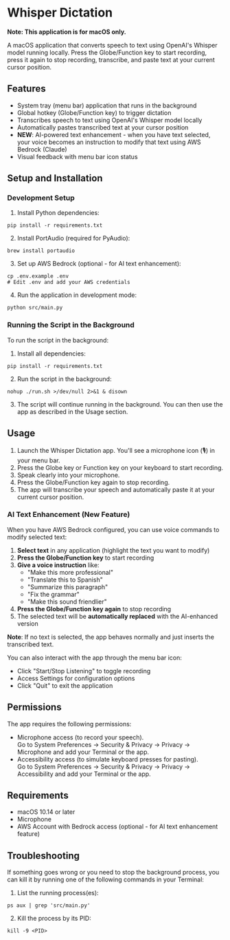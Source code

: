 # Whisper Dictation

**Note: This application is for macOS only.**

A macOS application that converts speech to text using OpenAI's Whisper model running locally. Press the Globe/Function key to start recording, press it again to stop recording, transcribe, and paste text at your current cursor position.

## Features

- System tray (menu bar) application that runs in the background
- Global hotkey (Globe/Function key) to trigger dictation
- Transcribes speech to text using OpenAI's Whisper model locally
- Automatically pastes transcribed text at your cursor position
- **NEW**: AI-powered text enhancement - when you have text selected, your voice becomes an instruction to modify that text using AWS Bedrock (Claude)
- Visual feedback with menu bar icon status

## Setup and Installation

### Development Setup

1. Install Python dependencies:
```
pip install -r requirements.txt
```

2. Install PortAudio (required for PyAudio):
```
brew install portaudio
```

3. Set up AWS Bedrock (optional - for AI text enhancement):
```
cp .env.example .env
# Edit .env and add your AWS credentials
```

4. Run the application in development mode:
```
python src/main.py
```

### Running the Script in the Background

To run the script in the background:

1. Install all dependencies:
```
pip install -r requirements.txt
```

2. Run the script in the background:
```
nohup ./run.sh >/dev/null 2>&1 & disown
```

3. The script will continue running in the background. You can then use the app as described in the Usage section.

## Usage

1. Launch the Whisper Dictation app. You'll see a microphone icon (🎙️) in your menu bar.
2. Press the Globe key or Function key on your keyboard to start recording.
3. Speak clearly into your microphone.
4. Press the Globe/Function key again to stop recording.
5. The app will transcribe your speech and automatically paste it at your current cursor position.

### AI Text Enhancement (New Feature)

When you have AWS Bedrock configured, you can use voice commands to modify selected text:

1. **Select text** in any application (highlight the text you want to modify)
2. **Press the Globe/Function key** to start recording
3. **Give a voice instruction** like:
   - "Make this more professional"
   - "Translate this to Spanish"
   - "Summarize this paragraph"
   - "Fix the grammar"
   - "Make this sound friendlier"
4. **Press the Globe/Function key again** to stop recording
5. The selected text will be **automatically replaced** with the AI-enhanced version

**Note**: If no text is selected, the app behaves normally and just inserts the transcribed text.

You can also interact with the app through the menu bar icon:
- Click "Start/Stop Listening" to toggle recording
- Access Settings for configuration options
- Click "Quit" to exit the application

## Permissions

The app requires the following permissions:
- Microphone access (to record your speech).  
  Go to System Preferences → Security & Privacy → Privacy → Microphone and add your Terminal or the app.
- Accessibility access (to simulate keyboard presses for pasting).  
  Go to System Preferences → Security & Privacy → Privacy → Accessibility and add your Terminal or the app.

## Requirements

- macOS 10.14 or later
- Microphone
- AWS Account with Bedrock access (optional - for AI text enhancement feature)

## Troubleshooting

If something goes wrong or you need to stop the background process, you can kill it by running one of the following commands in your Terminal:

1. List the running process(es):
```
ps aux | grep 'src/main.py'
```
2. Kill the process by its PID:
```
kill -9 <PID>
```
